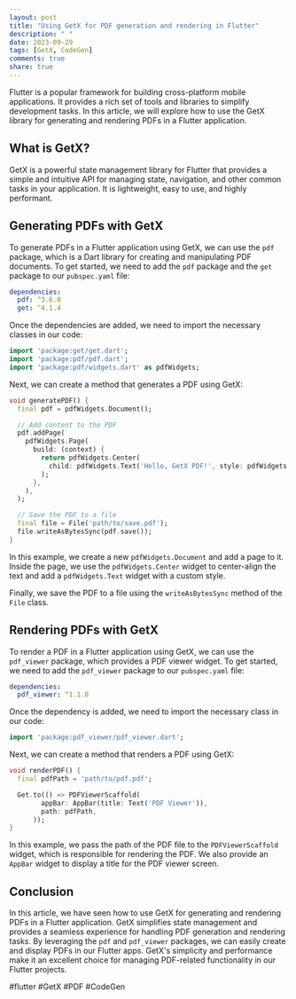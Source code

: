 ```yaml
---
layout: post
title: "Using GetX for PDF generation and rendering in Flutter"
description: " "
date: 2023-09-29
tags: [GetX, CodeGen]
comments: true
share: true
---
```


Flutter is a popular framework for building cross-platform mobile applications. It provides a rich set of tools and libraries to simplify development tasks. In this article, we will explore how to use the GetX library for generating and rendering PDFs in a Flutter application.

## What is GetX?

GetX is a powerful state management library for Flutter that provides a simple and intuitive API for managing state, navigation, and other common tasks in your application. It is lightweight, easy to use, and highly performant.

## Generating PDFs with GetX

To generate PDFs in a Flutter application using GetX, we can use the `pdf` package, which is a Dart library for creating and manipulating PDF documents. To get started, we need to add the `pdf` package and the `get` package to our `pubspec.yaml` file:

```yaml
dependencies:
  pdf: ^3.6.0
  get: ^4.1.4
```

Once the dependencies are added, we need to import the necessary classes in our code:

```dart
import 'package:get/get.dart';
import 'package:pdf/pdf.dart';
import 'package:pdf/widgets.dart' as pdfWidgets;
```

Next, we can create a method that generates a PDF using GetX:

```dart
void generatePDF() {
  final pdf = pdfWidgets.Document();

  // Add content to the PDF
  pdf.addPage(
    pdfWidgets.Page(
      build: (context) {
        return pdfWidgets.Center(
          child: pdfWidgets.Text('Hello, GetX PDF!', style: pdfWidgets.TextStyle(fontSize: 20)),
        );
      },
    ),
  );

  // Save the PDF to a file
  final file = File('path/to/save.pdf');
  file.writeAsBytesSync(pdf.save());
}
```

In this example, we create a new `pdfWidgets.Document` and add a page to it. Inside the page, we use the `pdfWidgets.Center` widget to center-align the text and add a `pdfWidgets.Text` widget with a custom style.

Finally, we save the PDF to a file using the `writeAsBytesSync` method of the `File` class.

## Rendering PDFs with GetX

To render a PDF in a Flutter application using GetX, we can use the `pdf_viewer` package, which provides a PDF viewer widget. To get started, we need to add the `pdf_viewer` package to our `pubspec.yaml` file:

```yaml
dependencies:
  pdf_viewer: ^1.1.0
```

Once the dependency is added, we need to import the necessary class in our code:

```dart
import 'package:pdf_viewer/pdf_viewer.dart';
```

Next, we can create a method that renders a PDF using GetX:

```dart
void renderPDF() {
  final pdfPath = 'path/to/pdf.pdf';

  Get.to(() => PDFViewerScaffold(
        appBar: AppBar(title: Text('PDF Viewer')),
        path: pdfPath,
      ));
}
```

In this example, we pass the path of the PDF file to the `PDFViewerScaffold` widget, which is responsible for rendering the PDF. We also provide an `AppBar` widget to display a title for the PDF viewer screen.

## Conclusion

In this article, we have seen how to use GetX for generating and rendering PDFs in a Flutter application. GetX simplifies state management and provides a seamless experience for handling PDF generation and rendering tasks. By leveraging the `pdf` and `pdf_viewer` packages, we can easily create and display PDFs in our Flutter apps. GetX's simplicity and performance make it an excellent choice for managing PDF-related functionality in our Flutter projects.

#flutter #GetX #PDF #CodeGen